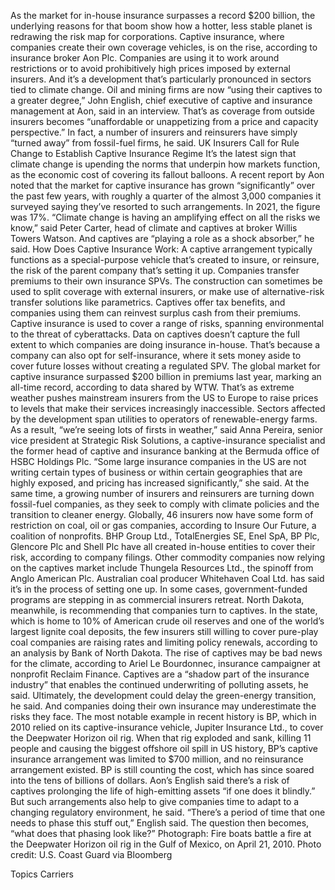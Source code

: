 As the market for in-house insurance surpasses a record $200 billion, the underlying reasons for that boom show how a hotter, less stable planet is redrawing the risk map for corporations.
Captive insurance, where companies create their own coverage vehicles, is on the rise, according to insurance broker Aon Plc. Companies are using it to work around restrictions or to avoid prohibitively high prices imposed by external insurers. And it’s a development that’s particularly pronounced in sectors tied to climate change.
Oil and mining firms are now “using their captives to a greater degree,” John English, chief executive of captive and insurance management at Aon, said in an interview. That’s as coverage from outside insurers becomes “unaffordable or unappetizing from a price and capacity perspective.” In fact, a number of insurers and reinsurers have simply “turned away” from fossil-fuel firms, he said.
UK Insurers Call for Rule Change to Establish Captive Insurance Regime
It’s the latest sign that climate change is upending the norms that underpin how markets function, as the economic cost of covering its fallout balloons. A recent report by Aon noted that the market for captive insurance has grown “significantly” over the past few years, with roughly a quarter of the almost 3,000 companies it surveyed saying they’ve resorted to such arrangements. In 2021, the figure was 17%.
“Climate change is having an amplifying effect on all the risks we know,” said Peter Carter, head of climate and captives at broker Willis Towers Watson. And captives are “playing a role as a shock absorber,” he said.
How Does Captive Insurance Work:
A captive arrangement typically functions as a special-purpose vehicle that’s created to insure, or reinsure, the risk of the parent company that’s setting it up. Companies transfer premiums to their own insurance SPVs. The construction can sometimes be used to split coverage with external insurers, or make use of alternative-risk transfer solutions like parametrics.
Captives offer tax benefits, and companies using them can reinvest surplus cash from their premiums. Captive insurance is used to cover a range of risks, spanning environmental to the threat of cyberattacks. Data on captives doesn’t capture the full extent to which companies are doing insurance in-house. That’s because a company can also opt for self-insurance, where it sets money aside to cover future losses without creating a regulated SPV.
The global market for captive insurance surpassed $200 billion in premiums last year, marking an all-time record, according to data shared by WTW.
That’s as extreme weather pushes mainstream insurers from the US to Europe to raise prices to levels that make their services increasingly inaccessible. Sectors affected by the development span utilities to operators of renewable-energy farms.
As a result, “we’re seeing lots of firsts in weather,” said Anna Pereira, senior vice president at Strategic Risk Solutions, a captive-insurance specialist and the former head of captive and insurance banking at the Bermuda office of HSBC Holdings Plc.
“Some large insurance companies in the US are not writing certain types of business or within certain geographies that are highly exposed, and pricing has increased significantly,” she said.
At the same time, a growing number of insurers and reinsurers are turning down fossil-fuel companies, as they seek to comply with climate policies and the transition to cleaner energy. Globally, 46 insurers now have some form of restriction on coal, oil or gas companies, according to Insure Our Future, a coalition of nonprofits.
BHP Group Ltd., TotalEnergies SE, Enel SpA, BP Plc, Glencore Plc and Shell Plc have all created in-house entities to cover their risk, according to company filings. Other commodity companies now relying on the captives market include Thungela Resources Ltd., the spinoff from Anglo American Plc. Australian coal producer Whitehaven Coal Ltd. has said it’s in the process of setting one up.
In some cases, government-funded programs are stepping in as commercial insurers retreat. North Dakota, meanwhile, is recommending that companies turn to captives. In the state, which is home to 10% of American crude oil reserves and one of the world’s largest lignite coal deposits, the few insurers still willing to cover pure-play coal companies are raising rates and limiting policy renewals, according to an analysis by Bank of North Dakota.
The rise of captives may be bad news for the climate, according to Ariel Le Bourdonnec, insurance campaigner at nonprofit Reclaim Finance.
Captives are a “shadow part of the insurance industry” that enables the continued underwriting of polluting assets, he said. Ultimately, the development could delay the green-energy transition, he said.
And companies doing their own insurance may underestimate the risks they face. The most notable example in recent history is BP, which in 2010 relied on its captive-insurance vehicle, Jupiter Insurance Ltd., to cover the Deepwater Horizon oil rig. When that rig exploded and sank, killing 11 people and causing the biggest offshore oil spill in US history, BP’s captive insurance arrangement was limited to $700 million, and no reinsurance arrangement existed. BP is still counting the cost, which has since soared into the tens of billions of dollars.
Aon’s English said there’s a risk of captives prolonging the life of high-emitting assets “if one does it blindly.” But such arrangements also help to give companies time to adapt to a changing regulatory environment, he said.
“There’s a period of time that one needs to phase this stuff out,” English said. The question then becomes, “what does that phasing look like?”
Photograph: Fire boats battle a fire at the Deepwater Horizon oil rig in the Gulf of Mexico, on April 21, 2010. Photo credit: U.S. Coast Guard via Bloomberg

Topics
Carriers

